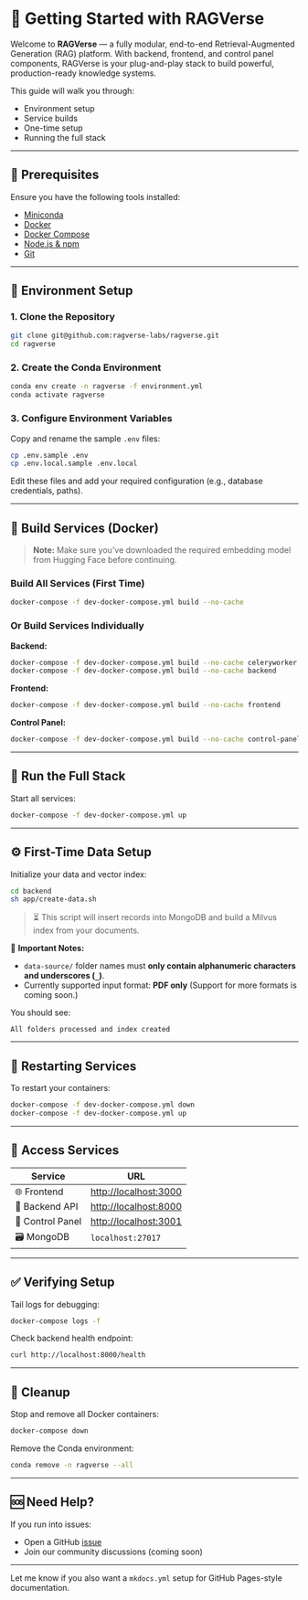 
# 🚀 Getting Started with RAGVerse

Welcome to **RAGVerse** — a fully modular, end-to-end Retrieval-Augmented Generation (RAG) platform. With backend, frontend, and control panel components, RAGVerse is your plug-and-play stack to build powerful, production-ready knowledge systems.

This guide will walk you through:

* Environment setup
* Service builds
* One-time setup
* Running the full stack

---

## 🧱 Prerequisites

Ensure you have the following tools installed:

* [Miniconda](https://docs.conda.io/en/latest/miniconda.html)  
* [Docker](https://www.docker.com/)  
* [Docker Compose](https://docs.docker.com/compose/install/)  
* [Node.js & npm](https://nodejs.org/)  
* [Git](https://git-scm.com/)

---

## 🔧 Environment Setup

### 1. Clone the Repository

```bash
git clone git@github.com:ragverse-labs/ragverse.git
cd ragverse
```

### 2. Create the Conda Environment

```bash
conda env create -n ragverse -f environment.yml
conda activate ragverse
```

### 3. Configure Environment Variables

Copy and rename the sample `.env` files:

```bash
cp .env.sample .env
cp .env.local.sample .env.local
```

Edit these files and add your required configuration (e.g., database credentials, paths).

---

## 🐋 Build Services (Docker)

> **Note:** Make sure you’ve downloaded the required embedding model from Hugging Face before continuing.

### Build All Services (First Time)

```bash
docker-compose -f dev-docker-compose.yml build --no-cache
```

### Or Build Services Individually

**Backend:**

```bash
docker-compose -f dev-docker-compose.yml build --no-cache celeryworker
docker-compose -f dev-docker-compose.yml build --no-cache backend
```

**Frontend:**

```bash
docker-compose -f dev-docker-compose.yml build --no-cache frontend
```

**Control Panel:**

```bash
docker-compose -f dev-docker-compose.yml build --no-cache control-panel
```

---

## 🧪 Run the Full Stack

Start all services:

```bash
docker-compose -f dev-docker-compose.yml up
```

---

## ⚙️ First-Time Data Setup

Initialize your data and vector index:

```bash
cd backend
sh app/create-data.sh
```

> ⏳ This script will insert records into MongoDB and build a Milvus index from your documents.

📌 **Important Notes:**

* `data-source/` folder names must **only contain alphanumeric characters and underscores (`_`)**.
* Currently supported input format: **PDF only**
  (Support for more formats is coming soon.)

You should see:

```
All folders processed and index created
```

---

## 🔁 Restarting Services

To restart your containers:

```bash
docker-compose -f dev-docker-compose.yml down
docker-compose -f dev-docker-compose.yml up
```

---

## 🧭 Access Services

| Service          | URL                                            |
| ---------------- | ---------------------------------------------- |
| 🌐 Frontend      | [http://localhost:3000](http://localhost:3000) |
| 🔌 Backend API   | [http://localhost:8000](http://localhost:8000) |
| 🧭 Control Panel | [http://localhost:3001](http://localhost:3001) |
| 🗃️ MongoDB      | `localhost:27017`                              |

---

## ✅ Verifying Setup

Tail logs for debugging:

```bash
docker-compose logs -f
```

Check backend health endpoint:

```bash
curl http://localhost:8000/health
```

---

## 🧹 Cleanup

Stop and remove all Docker containers:

```bash
docker-compose down
```

Remove the Conda environment:

```bash
conda remove -n ragverse --all
```

---

## 🆘 Need Help?

If you run into issues:

* Open a GitHub [issue](https://github.com/ragverse-labs/ragverse/issues)
* Join our community discussions (coming soon)

---

Let me know if you also want a `mkdocs.yml` setup for GitHub Pages-style documentation.
